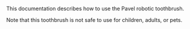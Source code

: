 This documentation describes how to use the Pavel robotic  toothbrush.
 
Note that this toothbrush is not safe to use for children, adults, or pets.